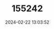 ---
title: "155242"
category: "Johnius trewavasae"
draft: false
date: 2024-02-22 13:03:52
languages:
  English: ["Trewavas Croaker"]
---